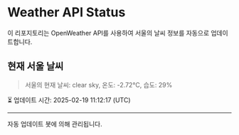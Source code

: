 
# Weather API Status

이 리포지토리는 OpenWeather API를 사용하여 서울의 날씨 정보를 자동으로 업데이트합니다.

## 현재 서울 날씨
> 서울의 현재 날씨: clear sky, 온도: -2.72°C, 습도: 29%

⏳ 업데이트 시간: 2025-02-19 11:12:17 (UTC)

---
자동 업데이트 봇에 의해 관리됩니다.
